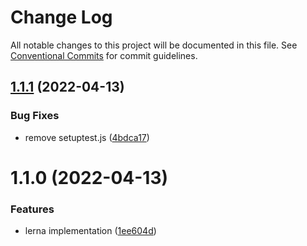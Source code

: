 # Change Log

All notable changes to this project will be documented in this file.
See [Conventional Commits](https://conventionalcommits.org) for commit guidelines.

## [1.1.1](https://github.com/HebertPereira/discovery-monorepo/compare/v1.1.0...v1.1.1) (2022-04-13)


### Bug Fixes

* remove setuptest.js ([4bdca17](https://github.com/HebertPereira/discovery-monorepo/commit/4bdca177e1d1e5974b6531b07b7b7f6b3d413a14))





# 1.1.0 (2022-04-13)


### Features

* lerna implementation ([1ee604d](https://github.com/HebertPereira/discovery-monorepo/commit/1ee604decbdcacf46f2ce8ff751a20cf48bfdf23))
